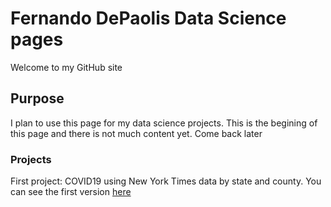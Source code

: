# Fernando DePaolis Data Science pages
Welcome to my GitHub site


## Purpose
I plan to use this page for my data science projects. This is the begining of this page and there is not much content yet. Come back later

### Projects
First project: COVID19 using New York Times data by state and county. You can see the first version <a href="https://fdp2012.github.io/FernandoDePaolis.github.io/COVID19.html" title="COVID19">here</a>
